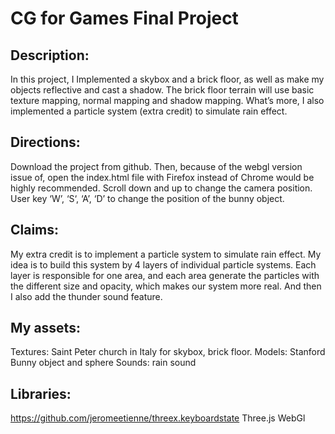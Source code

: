 # CG for Games Final Project
## Description:
In this project, I Implemented a skybox and a brick floor, as well as make my objects reflective and cast a shadow. The brick floor terrain will use basic texture mapping, normal mapping and shadow mapping. What’s more, I also implemented a particle system (extra credit) to simulate rain effect.
## Directions:
Download the project from github. Then, because of the webgl version issue of, open the index.html file with Firefox instead of Chrome would be highly recommended.
Scroll down and up to change the camera position.
User key ‘W’, ‘S‘, ‘A’, ‘D’ to change the position of the bunny object.
## Claims:
My extra credit is to implement  a particle system to simulate rain effect.  My idea is to 
build this system by 4 layers of individual particle systems. Each layer is responsible for one area, and each area generate the particles with the different size and opacity, which makes our system more real. And then I also add the thunder sound feature.
## My assets:
Textures: Saint Peter church in Italy for skybox, brick floor.
Models: Stanford Bunny object and sphere
Sounds: rain sound
## Libraries: 
https://github.com/jeromeetienne/threex.keyboardstate
Three.js
WebGl
